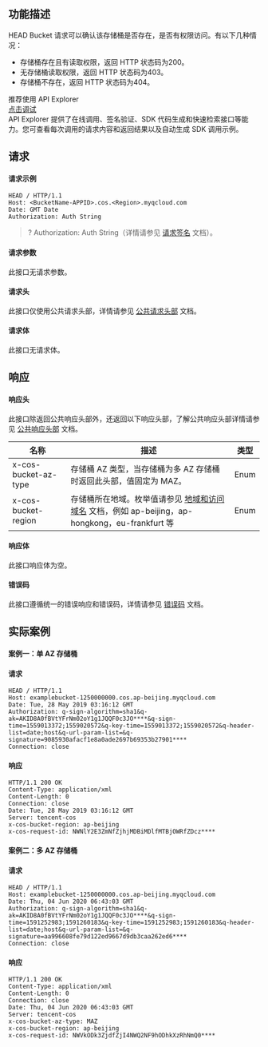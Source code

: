 ## 功能描述

HEAD Bucket 请求可以确认该存储桶是否存在，是否有权限访问。有以下几种情况：

- 存储桶存在且有读取权限，返回 HTTP 状态码为200。
- 无存储桶读取权限，返回 HTTP 状态码为403。
- 存储桶不存在，返回 HTTP 状态码为404。


<div class="rno-api-explorer">
    <div class="rno-api-explorer-inner">
        <div class="rno-api-explorer-hd">
            <div class="rno-api-explorer-title">
                推荐使用 API Explorer
            </div>
            <a href="https://console.cloud.tencent.com/api/explorer?Product=cos&Version=2018-11-26&Action=HeadBucket&SignVersion=" class="rno-api-explorer-btn" hotrep="doc.api.explorerbtn" target="_blank"><i class="rno-icon-explorer"></i>点击调试</a>
        </div>
        <div class="rno-api-explorer-body">
            <div class="rno-api-explorer-cont">
                API Explorer 提供了在线调用、签名验证、SDK 代码生成和快速检索接口等能力。您可查看每次调用的请求内容和返回结果以及自动生成 SDK 调用示例。
            </div>
        </div>
    </div>
</div>



## 请求

#### 请求示例

```plaintext
HEAD / HTTP/1.1
Host: <BucketName-APPID>.cos.<Region>.myqcloud.com
Date: GMT Date
Authorization: Auth String
```

>? Authorization: Auth String（详情请参见 [请求签名](https://cloud.tencent.com/document/product/436/7778) 文档）。

#### 请求参数

此接口无请求参数。

#### 请求头

此接口仅使用公共请求头部，详情请参见 [公共请求头部](https://cloud.tencent.com/document/product/436/7728) 文档。

#### 请求体

此接口无请求体。

## 响应

#### 响应头

此接口除返回公共响应头部外，还返回以下响应头部，了解公共响应头部详情请参见 [公共响应头部](https://cloud.tencent.com/document/product/436/7729) 文档。

| 名称                 | 描述                                                         | 类型 |
| -------------------- | ------------------------------------------------------------ | ---- |
| x-cos-bucket-az-type | 存储桶 AZ 类型，当存储桶为多 AZ 存储桶时返回此头部，值固定为 MAZ。 | Enum |
| x-cos-bucket-region  | 存储桶所在地域。枚举值请参见 [地域和访问域名](https://cloud.tencent.com/document/product/436/6224) 文档，例如 ap-beijing，ap-hongkong，eu-frankfurt 等 | Enum |

#### 响应体

此接口响应体为空。

#### 错误码

此接口遵循统一的错误响应和错误码，详情请参见 [错误码](https://cloud.tencent.com/document/product/436/7730) 文档。

## 实际案例

#### 案例一：单 AZ 存储桶

#### 请求

```plaintext
HEAD / HTTP/1.1
Host: examplebucket-1250000000.cos.ap-beijing.myqcloud.com
Date: Tue, 28 May 2019 03:16:12 GMT
Authorization: q-sign-algorithm=sha1&q-ak=AKID8A0fBVtYFrNm02oY1g1JQQF0c3JO****&q-sign-time=1559013372;1559020572&q-key-time=1559013372;1559020572&q-header-list=date;host&q-url-param-list=&q-signature=9085930afacf1e8a0ade2697b69353b27901****
Connection: close
```

#### 响应

```plaintext
HTTP/1.1 200 OK
Content-Type: application/xml
Content-Length: 0
Connection: close
Date: Tue, 28 May 2019 03:16:12 GMT
Server: tencent-cos
x-cos-bucket-region: ap-beijing
x-cos-request-id: NWNlY2E3ZmNfZjhjMDBiMDlfMTBjOWRfZDcz****
```

#### 案例二：多 AZ 存储桶

#### 请求

```plaintext
HEAD / HTTP/1.1
Host: examplebucket-1250000000.cos.ap-beijing.myqcloud.com
Date: Thu, 04 Jun 2020 06:43:03 GMT
Authorization: q-sign-algorithm=sha1&q-ak=AKID8A0fBVtYFrNm02oY1g1JQQF0c3JO****&q-sign-time=1591252983;1591260183&q-key-time=1591252983;1591260183&q-header-list=date;host&q-url-param-list=&q-signature=aa996608fe79d122ed9667d9db3caa262ed6****
Connection: close
```

#### 响应

```plaintext
HTTP/1.1 200 OK
Content-Type: application/xml
Content-Length: 0
Connection: close
Date: Thu, 04 Jun 2020 06:43:03 GMT
Server: tencent-cos
x-cos-bucket-az-type: MAZ
x-cos-bucket-region: ap-beijing
x-cos-request-id: NWVkODk3ZjdfZjI4NWQ2NF9hODhkXzRhNmQ0****
```
